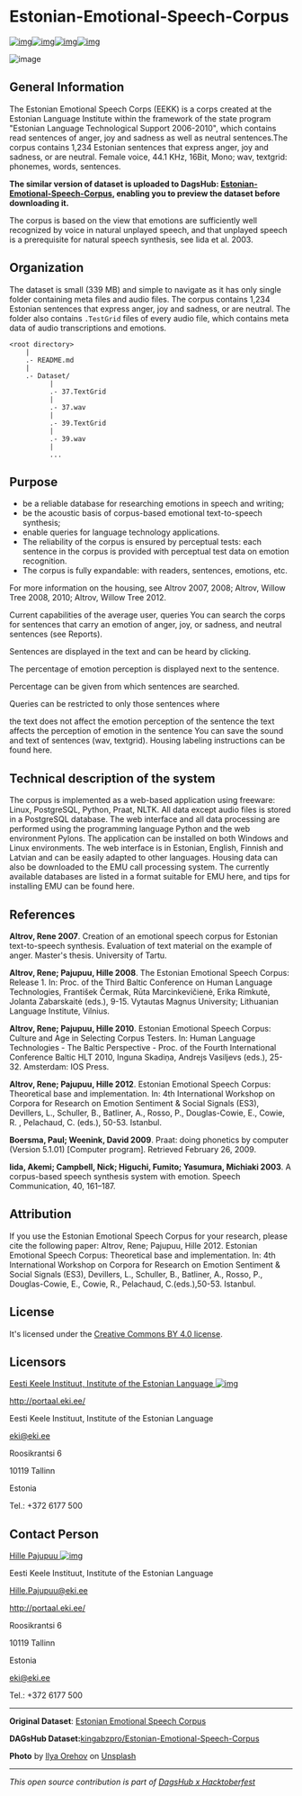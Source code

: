 # Estonian-Emotional-Speech-Corpus
[![img](https://img.shields.io/badge/DOI-10.15155/3--00--0000--0000--0000--0001AL-red.svg)](https://doi.org/10.15155/3-00-0000-0000-0000-0001AL)[![img](https://img.shields.io/badge/doi-10.15155/EKI.000A-orange.svg)](https://doi.org/10.15155/3-00-0000-0000-0000-0001AL)[![img](https://img.shields.io/badge/license-CC%20BY--NC-blue.svg)](https://dagshub.com/kingabzpro/Estonian-Emotional-Speech-Corpus/src/master/LICENSE)[![img](https://img.shields.io/badge/download-metashare-ff69b4.svg)](https://metashare.ut.ee/repository/browse/estonian-emotional-speech-corpus/4d42d7a8463411e2a6e4005056b40024a19021a316b54b7fb707757d43d1a889/)

![image](https://dagshub.com/kingabzpro/Estonian-Emotional-Speech-Corpus/raw/master/asset/image.jpeg)

## General Information 
The Estonian Emotional Speech Corps (EEKK) is a corps created at the Estonian Language Institute within the framework of the state program "Estonian Language Technological Support 2006-2010", which contains read sentences of anger, joy and sadness as well as neutral sentences.The corpus contains 1,234 Estonian sentences that express anger, joy and sadness, or are neutral. Female voice, 44.1 KHz, 16Bit, Mono; wav, textgrid: phonemes, words, sentences.

**The similar version of dataset is uploaded to DagsHub: [Estonian-Emotional-Speech-Corpus](https://dagshub.com/kingabzpro/Estonian-Emotional-Speech-Corpus), enabling you to preview the dataset before downloading it.**

The corpus is based on the view that emotions are sufficiently well recognized by voice in natural unplayed speech, and that unplayed speech is a prerequisite for natural speech synthesis, see Iida et al. 2003.

## Organization

The dataset is small (339 MB) and simple to navigate as it has only single folder containing meta files and audio files. The corpus contains 1,234 Estonian sentences that express anger, joy and sadness, or are neutral. The folder also contains `.TestGrid` files of every audio file, which contains meta data of audio transcriptions and emotions. 

```
<root directory>
    |
    .- README.md
    |
    .- Dataset/
          |
          .- 37.TextGrid
          |
          .- 37.wav
          |
          .- 39.TextGrid
          |
          .- 39.wav
          | 
          ...
```

## Purpose

- be a reliable database for researching emotions in speech and writing;
- be the acoustic basis of corpus-based emotional text-to-speech synthesis;
- enable queries for language technology applications.
- The reliability of the corpus is ensured by perceptual tests: each sentence in the corpus is provided with perceptual test data on emotion recognition.
- The corpus is fully expandable: with readers, sentences, emotions, etc.

For more information on the housing, see Altrov 2007, 2008; Altrov, Willow Tree 2008, 2010; Altrov, Willow Tree 2012.

Current capabilities of the average user, queries
You can search the corps for sentences that carry an emotion of anger, joy, or sadness, and neutral sentences (see Reports).

Sentences are displayed in the text and can be heard by clicking.

The percentage of emotion perception is displayed next to the sentence.

Percentage can be given from which sentences are searched.

Queries can be restricted to only those sentences where

the text does not affect the emotion perception of the sentence
the text affects the perception of emotion in the sentence
You can save the sound and text of sentences (wav, textgrid). Housing labeling instructions can be found here.

## Technical description of the system

The corpus is implemented as a web-based application using freeware: Linux, PostgreSQL, Python, Praat, NLTK. All data except audio files is stored in a PostgreSQL database. The web interface and all data processing are performed using the programming language Python and the web environment Pylons. The application can be installed on both Windows and Linux environments. The web interface is in Estonian, English, Finnish and Latvian and can be easily adapted to other languages. Housing data can also be downloaded to the EMU call processing system. The currently available databases are listed in a format suitable for EMU here, and tips for installing EMU can be found here.

## References 
**Altrov, Rene 2007**. Creation of an emotional speech corpus for Estonian text-to-speech synthesis. Evaluation of text material on the example of anger. Master's thesis. University of Tartu.

**Altrov, Rene; Pajupuu, Hille 2008**. The Estonian Emotional Speech Corpus: Release 1. In: Proc. of the Third Baltic Conference on Human Language Technologies, František Čermak, Rūta Marcinkevičienė, Erika Rimkutė, Jolanta Zabarskaitė (eds.), 9-15. Vytautas Magnus University; Lithuanian Language Institute, Vilnius.

**Altrov, Rene; Pajupuu, Hille 2010**. Estonian Emotional Speech Corpus: Culture and Age in Selecting Corpus Testers. In: Human Language Technologies - The Baltic Perspective - Proc. of the Fourth International Conference Baltic HLT 2010, Inguna Skadiņa, Andrejs Vasiljevs (eds.), 25-32. Amsterdam: IOS Press.

**Altrov, Rene; Pajupuu, Hille 2012**. Estonian Emotional Speech Corpus: Theoretical base and implementation. In: 4th International Workshop on Corpora for Research on Emotion Sentiment & Social Signals (ES3), Devillers, L., Schuller, B., Batliner, A., Rosso, P., Douglas-Cowie, E., Cowie, R. , Pelachaud, C. (eds.), 50-53. Istanbul.

**Boersma, Paul; Weenink, David 2009**. Praat: doing phonetics by computer (Version 5.1.01) [Computer program]. Retrieved February 26, 2009.

**Iida, Akemi; Campbell, Nick; Higuchi, Fumito; Yasumura, Michiaki 2003**. A corpus-based speech synthesis system with emotion. Speech Communication, 40, 161–187. 

## Attribution

If you use the Estonian Emotional Speech Corpus for your research, please cite the following paper: Altrov, Rene; Pajupuu, Hille 2012. Estonian Emotional Speech Corpus: Theoretical base and implementation. In: 4th International Workshop on Corpora for Research on Emotion Sentiment & Social Signals (ES3), Devillers, L., Schuller, B., Batliner, A., Rosso, P., Douglas-Cowie, E., Cowie, R., Pelachaud, C.(eds.),50-53. Istanbul.

## License 

It's licensed under the [Creative Commons BY 4.0 license](https://creativecommons.org/licenses/by/4.0/).

## Licensors

[Eesti Keele Instituut, Institute of the Estonian Language ![img](https://metashare.ut.ee/site_media/css/sexybuttons/images/icons/silk/vcard.png)](https://metashare.ut.ee/repository/browse/estonian-emotional-speech-corpus/4d42d7a8463411e2a6e4005056b40024a19021a316b54b7fb707757d43d1a889/#)

http://portaal.eki.ee/

Eesti Keele Instituut, Institute of the Estonian Language

[eki@eki.ee](mailto:eki@eki.ee)

Roosikrantsi 6

10119 Tallinn

Estonia

Tel.: +372 6177 500

## Contact Person

[Hille Pajupuu ![img](https://metashare.ut.ee/site_media/css/sexybuttons/images/icons/silk/vcard.png)](https://metashare.ut.ee/repository/browse/estonian-emotional-speech-corpus/4d42d7a8463411e2a6e4005056b40024a19021a316b54b7fb707757d43d1a889/#)

Eesti Keele Instituut, Institute of the Estonian Language

[Hille.Pajupuu@eki.ee](mailto:Hille.Pajupuu@eki.ee)

http://portaal.eki.ee/

Roosikrantsi 6

10119 Tallinn

Estonia

[eki@eki.ee](mailto:eki@eki.ee)

Tel.: +372 6177 500

---

**Original Dataset**: [Estonian Emotional Speech Corpus](https://metashare.ut.ee/repository/download/4d42d7a8463411e2a6e4005056b40024a19021a316b54b7fb707757d43d1a889/)

**DAGsHub Dataset:**[kingabzpro/Estonian-Emotional-Speech-Corpus](https://dagshub.com/kingabzpro/Estonian-Emotional-Speech-Corpus)  

**Photo** by <a href="https://unsplash.com/@iliched?utm_source=unsplash&utm_medium=referral&utm_content=creditCopyText">Ilya Orehov</a> on <a href="https://unsplash.com/s/photos/estonian?utm_source=unsplash&utm_medium=referral&utm_content=creditCopyText">Unsplash</a>

---

*This open source contribution is part of [DagsHub x Hacktoberfest](https://dagshub.com/blog/hacktoberfest-x-dagshub-2/)*
